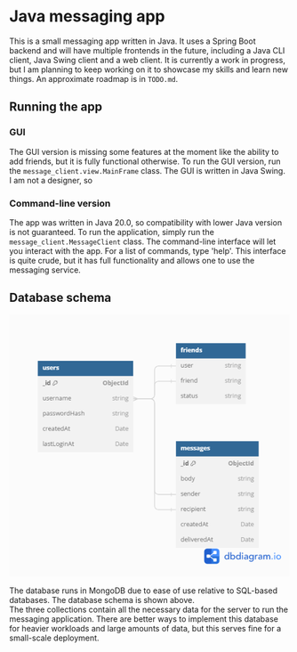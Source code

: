 # Java messaging app

[//]: # (![Compile workflow]&#40;https://github.com/siued/JavaMessageApp/actions/workflows/compile.yml/badge.svg&#41;)

This is a small messaging app written in Java. It uses a Spring Boot backend and will have multiple frontends in the future, including a Java CLI client, Java Swing client and a web client.
It is currently a work in progress, but I am planning to keep working on it to showcase my skills and learn new things. An approximate roadmap is in ```TODO.md```. 

## Running the app

### GUI
The GUI version is missing some features at the moment like the ability to add friends, but it is fully functional otherwise. To run the GUI version, run the ```message_client.view.MainFrame``` class. The GUI is written in Java Swing. I am not a designer, so 

### Command-line version
The app was written in Java 20.0, so compatibility with lower Java version is not guaranteed. To run the application, simply run the ```message_client.MessageClient``` class. The command-line interface will let you interact with the app. For a list of commands, type 'help'. 
This interface is quite crude, but it has full functionality and allows one to use the messaging service. 


## Database schema
![Database schema](db_diagram.png)

The database runs in MongoDB due to ease of use relative to SQL-based databases. The database schema is shown above.  
The three collections contain all the necessary data for the server to run the messaging application. There are better ways to implement this database for heavier workloads and large amounts of data, but this serves fine for a small-scale deployment. 